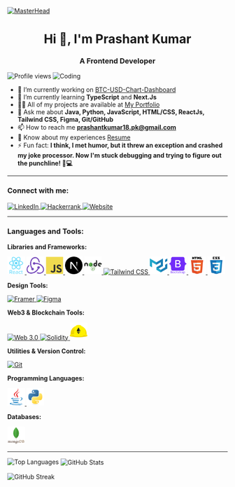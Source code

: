 [![MasterHead](https://media.giphy.com/media/qEqiI3Oq7vBkoE236M/giphy.gif)](https://prashantkumar60099.netlify.app/)
<h1 align="center">Hi 👋, I'm Prashant Kumar</h1>
<h3 align="center">A Frontend Developer</h3>

<img align="right" alt="Coding" width="400" src="https://media.giphy.com/media/SwJr1DGpCgkgNRxRhS/giphy.gif">

<p align="left"> 
    <img src="https://komarev.com/ghpvc/?username=prashantkumar182000&label=Profile%20views&color=0e75b6&style=flat" alt="Profile views" /> 
</p>

- 🔭 I’m currently working on [BTC-USD-Chart-Dashboard](https://github.com/prashantkumar182000/BTC-USD-Chart-Dashboard)
- 🌱 I’m currently learning **TypeScript** and **Next.Js**
- 👨‍💻 All of my projects are available at [My Portfolio](https://prashantkumar60099.netlify.app/)
- 💬 Ask me about **Java, Python, JavaScript, HTML/CSS, ReactJs, Tailwind CSS, Figma, Git/GitHub**
- 📫 How to reach me **prashantkumar18.pk@gmail.com**
- 📄 Know about my experiences [Resume](https://file.io/3ESPH5MuRMDU)
- ⚡ Fun fact: **I think, I met humor, but it threw an exception and crashed my joke processor. Now I'm stuck debugging and trying to figure out the punchline! 🤔💻**

---

<h3 align="left">Connect with me:</h3>
<p align="left">
    <a href="https://linkedin.com/in/prashant-kumar-778246188/" target="blank">
        <img align="center" src="https://raw.githubusercontent.com/rahuldkjain/github-profile-readme-generator/master/src/images/icons/Social/linked-in-alt.svg" alt="LinkedIn" height="30" width="40" />
    </a>
    <a href="https://www.hackerrank.com/btech60099_20" target="blank">
        <img align="center" src="https://raw.githubusercontent.com/rahuldkjain/github-profile-readme-generator/master/src/images/icons/Social/hackerrank.svg" alt="Hackerrank" height="30" width="40" />
    </a>
    <a href="https://prashantkumar60099.netlify.app" target="blank">
        <img align="center" src="https://prashantkumar60099.netlify.app/logo.png" alt="Website" height="30" width="40" />
    </a>
</p>

---

<h3 align="left">Languages and Tools:</h3>

<p align="left">

  <!-- Libraries and Frameworks -->
  <strong>Libraries and Frameworks:</strong><br>
  
  <a href="https://reactjs.org/" target="_blank" rel="noreferrer">
      <img src="https://raw.githubusercontent.com/devicons/devicon/master/icons/react/react-original-wordmark.svg" alt="React" width="40" height="40"/>
  </a>
  <a href="https://redux.js.org/" target="_blank" rel="noreferrer">
      <img src="https://raw.githubusercontent.com/devicons/devicon/master/icons/redux/redux-original.svg" alt="Redux" width="40" height="40"/>
  </a>
  <a href="https://developer.mozilla.org/en-US/docs/Web/JavaScript" target="_blank" rel="noreferrer">
      <img src="https://raw.githubusercontent.com/devicons/devicon/master/icons/javascript/javascript-original.svg" alt="JavaScript" width="40" height="40"/>
  </a>
  <a href="https://nextjs.org/" target="_blank" rel="noreferrer">
      <img src="https://raw.githubusercontent.com/devicons/devicon/master/icons/nextjs/nextjs-original.svg" alt="Next.js" width="40" height="40"/>
  </a>
  <a href="https://nodejs.org" target="_blank" rel="noreferrer">
      <img src="https://raw.githubusercontent.com/devicons/devicon/master/icons/nodejs/nodejs-original-wordmark.svg" alt="Node.js" width="40" height="40"/>
  </a>
  <a href="https://tailwindcss.com/" target="_blank" rel="noreferrer">
      <img src="https://www.vectorlogo.zone/logos/tailwindcss/tailwindcss-icon.svg" alt="Tailwind CSS" width="40" height="40"/>
  </a>
  <a href="https://mui.com/" target="_blank" rel="noreferrer">
      <img src="https://raw.githubusercontent.com/devicons/devicon/master/icons/materialui/materialui-original.svg" alt="Material UI" width="40" height="40"/>
  </a>
  <a href="https://getbootstrap.com" target="_blank" rel="noreferrer">
      <img src="https://raw.githubusercontent.com/devicons/devicon/master/icons/bootstrap/bootstrap-plain-wordmark.svg" alt="Bootstrap" width="40" height="40"/>
  </a>
  <a href="https://www.w3.org/html/" target="_blank" rel="noreferrer">
      <img src="https://raw.githubusercontent.com/devicons/devicon/master/icons/html5/html5-original-wordmark.svg" alt="HTML5" width="40" height="40"/>
  </a>
  <a href="https://www.w3schools.com/css/" target="_blank" rel="noreferrer">
      <img src="https://raw.githubusercontent.com/devicons/devicon/master/icons/css3/css3-original-wordmark.svg" alt="CSS3" width="40" height="40"/>
  </a>
  
  <br>

  <!-- Design Tools -->
  <strong>Design Tools:</strong><br>
  
  <a href="https://www.framer.com/" target="_blank" rel="noreferrer">
      <img src="https://raw.githubusercontent.com/devicons/devicon/master/icons/framer/framer-original.svg" alt="Framer" width="40" height="40"/>
  </a>
  <a href="https://www.figma.com/" target="_blank" rel="noreferrer">
      <img src="https://www.vectorlogo.zone/logos/figma/figma-icon.svg" alt="Figma" width="40" height="40"/>
  </a>
  
  <br>

  <!-- Web3 and Blockchain Tools -->
  <strong>Web3 & Blockchain Tools:</strong><br>
  
  <a href="https://ethereum.org/en/web3/" target="_blank" rel="noreferrer">
      <img src="https://www.vectorlogo.zone/logos/ethereum/ethereum-icon.svg" alt="Web 3.0" width="40" height="40"/>
  </a>
  <a href="https://soliditylang.org/" target="_blank" rel="noreferrer">
      <img src="https://www.vectorlogo.zone/logos/ethereum/ethereum-icon.svg" alt="Solidity" width="40" height="40"/>
  </a>
  <a href="https://hardhat.org/" target="_blank" rel="noreferrer">
      <img src="https://raw.githubusercontent.com/devicons/devicon/master/icons/hardhat/hardhat-original.svg" alt="Hardhat" width="40" height="40"/>
  </a>
  
  <br>

  <!-- Utilities and Version Control -->
  <strong>Utilities & Version Control:</strong><br>
  
  <a href="https://git-scm.com/" target="_blank" rel="noreferrer">
      <img src="https://www.vectorlogo.zone/logos/git-scm/git-scm-icon.svg" alt="Git" width="40" height="40"/>
  </a>
  
  <br>

  <!-- Programming Languages -->
  <strong>Programming Languages:</strong><br>
  
  <a href="https://www.java.com" target="_blank" rel="noreferrer">
      <img src="https://raw.githubusercontent.com/devicons/devicon/master/icons/java/java-original.svg" alt="Java" width="40" height="40"/>
  </a>
  <a href="https://www.python.org" target="_blank" rel="noreferrer">
      <img src="https://raw.githubusercontent.com/devicons/devicon/master/icons/python/python-original.svg" alt="Python" width="40" height="40"/>
  </a>
  
  <br>

  <!-- Databases -->
  <strong>Databases:</strong><br>
  
  <a href="https://www.mongodb.com/" target="_blank" rel="noreferrer">
      <img src="https://raw.githubusercontent.com/devicons/devicon/master/icons/mongodb/mongodb-original-wordmark.svg" alt="MongoDB" width="40" height="40"/>
  </a>
  
</p>


---

<p><img align="left" src="https://github-readme-stats.vercel.app/api/top-langs?username=prashantkumar182000&show_icons=true&locale=en&layout=compact" alt="Top Languages" /></p>

<p>&nbsp;<img align="center" src="https://github-readme-stats.vercel.app/api?username=prashantkumar182000&show_icons=true&locale=en" alt="GitHub Stats" /></p>

<p><img align="center" src="https://github-readme-streak-stats.herokuapp.com/?user=prashantkumar182000&" alt="GitHub Streak" /></p>
